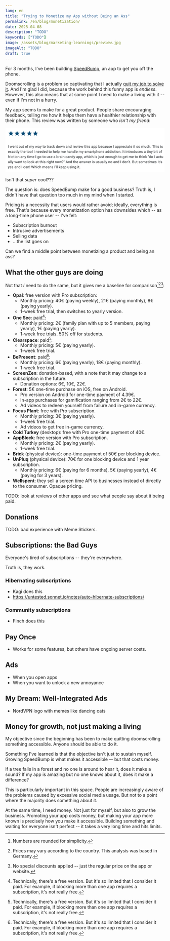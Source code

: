 ```yaml
---
lang: en
title: "Trying to Monetize my App without Being an Ass"
permalink: /en/blog/monetization/
date: 2025-04-08
description: "TODO"
keywords: ["TODO"]
image: /assets/blog/marketing-learnings/preview.jpg
imageAlt: "TODO"
draft: true
---
```


For 3 months, I've been building [SpeedBump](/), an app to get you off the phone.

Doomscrolling is a problem so captivating that I actually [quit my job to solve it](https://nullderef.com/blog/quit-job-2024/). And I'm glad I did, because the work behind this funny app is *endless*. However, this also means that at some point I need to make a living with it -- even if I'm not in a hurry.

My app seems to make for a great product. People share encouraging feedback, telling me how it helps them have a healthier relationship with their phone. This review was written by someone who *isn't my friend*:

![Review with 5 stars for the app: I went out of my way to track down and review this app because I appreciate it so much. This is exactly the tool I needed to help me handle my smartphone addiction. It introduces a tiny bit of friction any time I go to use a brain candy app, which is just enough to get me to think "do I actually want to look at this right now?" And the answer is usually no and I don't. But sometimes it's yes and I can! Which means I'll keep using it.](review.png)

Isn't that *super* cool???

The question is: does SpeedBump make for a good business? Truth is, I didn't have that question too much in my mind when I started.

Pricing is a necessity that users would rather avoid; ideally, everything is free. That's because every monetization option has downsides which -- as a long-time phone user -- I've felt:

* Subscription burnout
* Intrusive advertisements
* Selling data
* ...the list goes on

Can we find a middle point between monetizing a product and being an ass?

## What the other guys are doing

Not that *I* need to do the same, but it gives me a baseline for comparison[^rounding][^location][^discounts]:

* **Opal**: free version with Pro subscription:
  * Monthly pricing: 40€ (paying weekly), 21€ (paying monthly), 8€ (paying yearly).
  * 1-week free trial, then switches to yearly version.
* **One Sec**: paid[^fake-free]:
  * Monthly pricing: 2€ (family plan with up to 5 members, paying yearly), 1€ (paying yearly).
  * 1-week free trials. 50% off for students.
* **Clearspace**: paid[^fake-free]:
  * Monthly pricing: 5€ (paying yearly).
  * 1-week free trial.
* **BePresent**: paid[^fake-free]:
  * Monthly pricing: 6€ (paying yearly), 18€ (paying monthly).
  * 1-week free trial.
* **ScreenZen**: donation-based, with a note that it may change to a subscription in the future.
  * Donation options: 6€, 10€, 22€.
* **Forest**: 5€ one-time purchase on iOS, free on Android.
  * Pro version on Android for one-time payment of 4.39€.
  * In-app purchases for gamification ranging from 2€ to 22€.
  * Ad videos to redeem yourself from failure and in-game currency.
* **Focus Plant**: free with Pro subscription.
  * Monthly pricing: 3€ (paying yearly).
  * 1-week free trial.
  * Ad videos to get free in-game currency.
* **Cold Turkey** (desktop): free with Pro one-time payment of 40€.
* **AppBlock**: free version with Pro subscription.
  * Monthly pricing: 2€ (paying yearly).
  * 1-week free trial.
* **Brick** (physical device): one-time payment of 50€ per blocking device.
* **UnPluq** (physical device): 70€ for one blocking device and 1 year subscription.
  * Monthly pricing: 6€ (paying for 6 months), 5€ (paying yearly), 4€ (paying for 3 years).
* **Wellspent**: they sell a screen time API to businesses instead of directly to the consumer. Opaque pricing.

TODO: look at reviews of other apps and see what people say about it being paid.

## Donations

TODO: bad experience with Meme Stickers.

## Subscriptions: the Bad Guys

Everyone's tired of subscriptions -- they're everywhere.

Truth is, they work.

### Hibernating subscriptions

- Kagi does this
- https://untested.sonnet.io/notes/auto-hibernate-subscriptions/

### Community subscriptions

- Finch does this

## Pay Once

- Works for some features, but others have ongoing server costs.

## Ads

- When you open apps
- When you want to unlock a new annoyance

## My Dream: Well-Integrated Ads

- NordVPN logo with memes like dancing cats

## Money for growth, not just making a living

My objective since the beginning has been to make quitting doomscrolling something accessible. Anyone should be able to do it.

Something I've learned is that the objective isn't just to sustain myself. Growing SpeedBump is what makes it accessible -- but that costs money.

If a tree falls in a forest and no one is around to hear it, does it make a sound? If my app is amazing but no one knows about it, does it make a difference?

This is particularly important in this space. People are increasingly aware of the problems caused by excessive social media usage. But not to a point where the majority does something about it.

At the same time, I need money. Not just for myself, but also to grow the business. Promoting your app costs money, but making your app more known is precisely how you make it accessible. Building something and waiting for everyone isn't perfect -- it takes a very long time and hits limits.

[^rounding]: Numbers are rounded for simplicity.
[^location]: Prices may vary according to the country. This analysis was based in Germany.
[^discounts]: No special discounts applied -- just the regular price on the app or website.
[^fake-free]: Technically, there's a free version. But it's so limited that I consider it paid. For example, if blocking more than one app requires a subscription, it's not really free.
